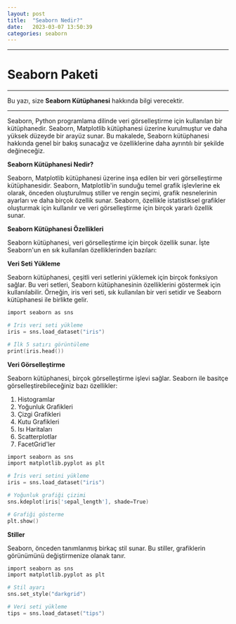 ```yaml
---
layout: post
title:  "Seaborn Nedir?"
date:   2023-03-07 13:50:39
categories: seaborn
---
```


---
# Seaborn Paketi
---
Bu yazı, size **Seaborn Kütüphanesi** hakkında bilgi verecektir.

---

Seaborn, Python programlama dilinde veri görselleştirme için kullanılan bir kütüphanedir. Seaborn, Matplotlib kütüphanesi üzerine kurulmuştur ve daha yüksek düzeyde bir arayüz sunar.
Bu makalede, Seaborn kütüphanesi hakkında genel bir bakış sunacağız ve özelliklerine daha ayrıntılı bir şekilde değineceğiz.

**Seaborn Kütüphanesi Nedir?**

Seaborn, Matplotlib kütüphanesi üzerine inşa edilen bir veri görselleştirme kütüphanesidir. Seaborn, Matplotlib'in sunduğu temel grafik işlevlerine ek olarak, önceden oluşturulmuş stiller ve rengin seçimi, grafik nesnelerinin ayarları ve daha birçok özellik sunar. Seaborn, özellikle istatistiksel grafikler oluşturmak için kullanılır ve veri görselleştirme için birçok yararlı özellik sunar.

**Seaborn Kütüphanesi Özellikleri**

Seaborn kütüphanesi, veri görselleştirme için birçok özellik sunar. İşte Seaborn'un en sık kullanılan özelliklerinden bazıları:

**Veri Seti Yükleme**

Seaborn kütüphanesi, çeşitli veri setlerini yüklemek için birçok fonksiyon sağlar. Bu veri setleri, Seaborn kütüphanesinin özelliklerini göstermek için kullanılabilir. Örneğin, iris veri seti, sık kullanılan bir veri setidir ve Seaborn kütüphanesi ile birlikte gelir.


```s
import seaborn as sns

# Iris veri seti yükleme
iris = sns.load_dataset("iris")

# İlk 5 satırı görüntüleme
print(iris.head())
```

**Veri Görselleştirme**

Seaborn kütüphanesi, birçok görselleştirme işlevi sağlar. Seaborn ile basitçe görselleştirebileceğiniz bazı özellikler:

1.  Histogramlar
2.  Yoğunluk Grafikleri
3.  Çizgi Grafikleri
4.  Kutu Grafikleri
5.  Isı Haritaları
6.  Scatterplotlar
7.  FacetGrid'ler

```s
import seaborn as sns
import matplotlib.pyplot as plt

# İris veri setini yükleme
iris = sns.load_dataset("iris")

# Yoğunluk grafiği çizimi
sns.kdeplot(iris['sepal_length'], shade=True)

# Grafiği gösterme
plt.show()

```

**Stiller**

Seaborn, önceden tanımlanmış birkaç stil sunar. Bu stiller, grafiklerin görünümünü değiştirmenize olanak tanır.

```s
import seaborn as sns
import matplotlib.pyplot as plt

# Stil ayarı
sns.set_style("darkgrid")

# Veri seti yükleme
tips = sns.load_dataset("tips")
```
